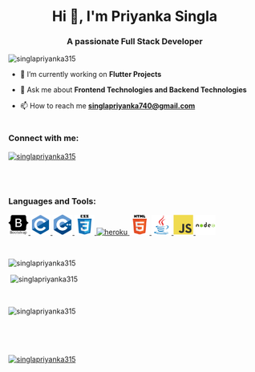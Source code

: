 <h1 align="center">Hi 👋, I'm Priyanka Singla</h1>
<h3 align="center">A passionate Full Stack Developer</h3>

<p align="left"> <img src="https://komarev.com/ghpvc/?username=singlapriyanka315&label=Profile%20views&color=0e75b6&style=flat" alt="singlapriyanka315" /> </p>

- 🔭 I’m currently working on **Flutter Projects**

- 💬 Ask me about **Frontend Technologies and Backend Technologies**

- 📫 How to reach me **singlapriyanka740@gmail.com**
 <br><br>

<h3 align="left">Connect with me:</h3>
<p align="left">
<a href="https://linkedin.com/in/singlapriyanka315" target="blank"><img align="center" src="https://raw.githubusercontent.com/rahuldkjain/github-profile-readme-generator/master/src/images/icons/Social/linked-in-alt.svg" alt="singlapriyanka315" height="30" width="40" /></a>
</p>
<br><br>

<h3 align="left">Languages and Tools:</h3>
<p align="left"> <a href="https://getbootstrap.com" target="_blank"> <img src="https://raw.githubusercontent.com/devicons/devicon/master/icons/bootstrap/bootstrap-plain-wordmark.svg" alt="bootstrap" width="40" height="40"/> </a> <a href="https://www.cprogramming.com/" target="_blank"> <img src="https://raw.githubusercontent.com/devicons/devicon/master/icons/c/c-original.svg" alt="c" width="40" height="40"/> </a> <a href="https://www.w3schools.com/cpp/" target="_blank"> <img src="https://raw.githubusercontent.com/devicons/devicon/master/icons/cplusplus/cplusplus-original.svg" alt="cplusplus" width="40" height="40"/> </a> <a href="https://www.w3schools.com/css/" target="_blank"> <img src="https://raw.githubusercontent.com/devicons/devicon/master/icons/css3/css3-original-wordmark.svg" alt="css3" width="40" height="40"/> </a> <a href="https://heroku.com" target="_blank"> <img src="https://www.vectorlogo.zone/logos/heroku/heroku-icon.svg" alt="heroku" width="40" height="40"/> </a> <a href="https://www.w3.org/html/" target="_blank"> <img src="https://raw.githubusercontent.com/devicons/devicon/master/icons/html5/html5-original-wordmark.svg" alt="html5" width="40" height="40"/> </a> <a href="https://www.java.com" target="_blank"> <img src="https://raw.githubusercontent.com/devicons/devicon/master/icons/java/java-original.svg" alt="java" width="40" height="40"/> </a> <a href="https://developer.mozilla.org/en-US/docs/Web/JavaScript" target="_blank"> <img src="https://raw.githubusercontent.com/devicons/devicon/master/icons/javascript/javascript-original.svg" alt="javascript" width="40" height="40"/> </a> <a href="https://nodejs.org" target="_blank"> <img src="https://raw.githubusercontent.com/devicons/devicon/master/icons/nodejs/nodejs-original-wordmark.svg" alt="nodejs" width="40" height="40"/> </a> </p>
<br>

<p><img align="left" src="https://github-readme-stats.vercel.app/api/top-langs?username=singlapriyanka315&show_icons=true&locale=en&layout=compact" alt="singlapriyanka315" /></p>
<br>

<p>&nbsp;<img align="center" src="https://github-readme-stats.vercel.app/api?username=singlapriyanka315&show_icons=true&locale=en" alt="singlapriyanka315" /></p><br>

<p><img align="center" src="https://github-readme-streak-stats.herokuapp.com/?user=singlapriyanka315&" alt="singlapriyanka315" /></p><br><br>
<br>
<p align="left"> <a href="https://github.com/ryo-ma/github-profile-trophy"><img src="https://github-profile-trophy.vercel.app/?username=singlapriyanka315" alt="singlapriyanka315" /></a> </p>

